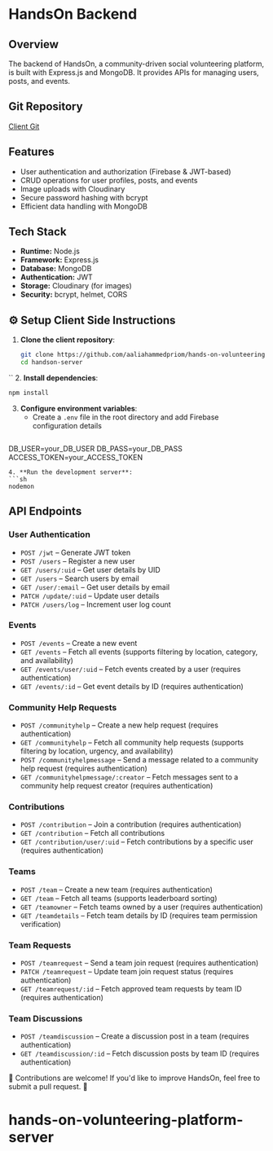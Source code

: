 # HandsOn Backend

## Overview
The backend of HandsOn, a community-driven social volunteering platform, is built with Express.js and MongoDB. It provides APIs for managing users, posts, and events.

## Git Repository

[Client Git](<https://github.com/aaliahammedpriom/hands-on-volunteering-platform-client>)

## Features
- User authentication and authorization (Firebase & JWT-based)
- CRUD operations for user profiles, posts, and events
- Image uploads with Cloudinary
- Secure password hashing with bcrypt
- Efficient data handling with MongoDB

## Tech Stack
- **Runtime:** Node.js
- **Framework:** Express.js
- **Database:** MongoDB
- **Authentication:** JWT
- **Storage:** Cloudinary (for images)
- **Security:** bcrypt, helmet, CORS

## ⚙ Setup  Client Side Instructions
1. **Clone the client repository**:
   ```sh
   git clone https://github.com/aaliahammedpriom/hands-on-volunteering-platform-server.git
   cd handson-server
   ```
``
2. **Install dependencies**:
   ```sh
   npm install
   ```
3. **Configure environment variables**:
   - Create a `.env` file in the root directory and add Firebase configuration details
   ```env
  DB_USER=your_DB_USER
  DB_PASS=your_DB_PASS
  ACCESS_TOKEN=your_ACCESS_TOKEN
   ```
4. **Run the development server**:
   ```sh
   nodemon
   ```



## API Endpoints

### **User Authentication**
- `POST /jwt` – Generate JWT token
- `POST /users` – Register a new user
- `GET /users/:uid` – Get user details by UID
- `GET /users` – Search users by email
- `GET /user/:email` – Get user details by email
- `PATCH /update/:uid` – Update user details
- `PATCH /users/log` – Increment user log count

### **Events**
- `POST /events` – Create a new event
- `GET /events` – Fetch all events (supports filtering by location, category, and availability)
- `GET /events/user/:uid` – Fetch events created by a user (requires authentication)
- `GET /events/:id` – Get event details by ID (requires authentication)

### **Community Help Requests**
- `POST /communityhelp` – Create a new help request (requires authentication)
- `GET /communityhelp` – Fetch all community help requests (supports filtering by location, urgency, and availability)
- `POST /communityhelpmessage` – Send a message related to a community help request (requires authentication)
- `GET /communityhelpmessage/:creator` – Fetch messages sent to a community help request creator (requires authentication)

### **Contributions**
- `POST /contribution` – Join a contribution (requires authentication)
- `GET /contribution` – Fetch all contributions
- `GET /contribution/user/:uid` – Fetch contributions by a specific user (requires authentication)

### **Teams**
- `POST /team` – Create a new team (requires authentication)
- `GET /team` – Fetch all teams (supports leaderboard sorting)
- `GET /teamowner` – Fetch teams owned by a user (requires authentication)
- `GET /teamdetails` – Fetch team details by ID (requires team permission verification)

### **Team Requests**
- `POST /teamrequest` – Send a team join request (requires authentication)
- `PATCH /teamrequest` – Update team join request status (requires authentication)
- `GET /teamrequest/:id` – Fetch approved team requests by team ID (requires authentication)

### **Team Discussions**
- `POST /teamdiscussion` – Create a discussion post in a team (requires authentication)
- `GET /teamdiscussion/:id` – Fetch discussion posts by team ID (requires authentication)



📢 Contributions are welcome! If you'd like to improve HandsOn, feel free to submit a pull request. 🎉

# hands-on-volunteering-platform-server
